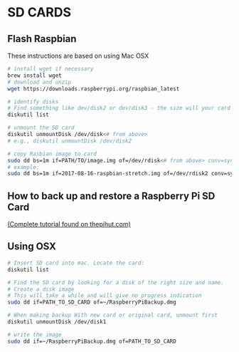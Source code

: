 # SD CARDS

## Flash Raspbian

These instructions are based on using Mac OSX

```bash
# install wget if necessary
brew install wget
# download and unzip
wget https://downloads.raspberrypi.org/raspbian_latest

# identify disks
# Find something like dev/disk2 or dev/disk3 - the size will your card
diskutil list

# unmount the SD card
diskutil unmountDisk /dev/disk<# from above>
# e.g., diskutil unmountDisk /dev/disk2

# copy Rasbian image to card
sudo dd bs=1m if=PATH/TO/image.img of=/dev/rdisk<# from above> conv=sync
# example:
sudo dd bs=1m if=2017-08-16-raspbian-stretch.img of=/dev/rdisk2 conv=sync
```

## How to back up and restore a Raspberry Pi SD Card

[(Complete tutorial found on thepihut.com)](https://thepihut.com/blogs/raspberry-pi-tutorials/17789160-backing-up-and-restoring-your-raspberry-pis-sd-card)

## Using OSX

```bash
# Insert SD card into mac. Locate the card:
diskutil list

# Find the SD card by looking for a disk of the right size and name.
# Create a disk image
# This will take a while and will give no progress indication
sudo dd if=PATH_TO_SD_CARD of=~/RaspberryPiBackup.dmg

# When making backup With new card or original card, unmount first
diskutil unmountDisk /dev/disk1

# write the image
sudo dd if=~/RaspberryPiBackup.dmg of=PATH_TO_SD_CARD
```